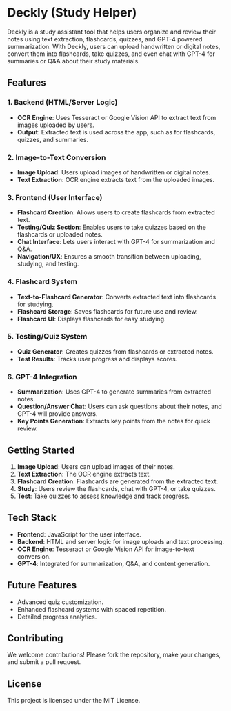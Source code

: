 # Deckly (Study Helper)

Deckly is a study assistant tool that helps users organize and review their notes using text extraction, flashcards, quizzes, and GPT-4 powered summarization. With Deckly, users can upload handwritten or digital notes, convert them into flashcards, take quizzes, and even chat with GPT-4 for summaries or Q&A about their study materials.

## Features

### 1. Backend (HTML/Server Logic)
- **OCR Engine**: Uses Tesseract or Google Vision API to extract text from images uploaded by users.
- **Output**: Extracted text is used across the app, such as for flashcards, quizzes, and summaries.

### 2. Image-to-Text Conversion
- **Image Upload**: Users upload images of handwritten or digital notes.
- **Text Extraction**: OCR engine extracts text from the uploaded images.

### 3. Frontend (User Interface)
- **Flashcard Creation**: Allows users to create flashcards from extracted text.
- **Testing/Quiz Section**: Enables users to take quizzes based on the flashcards or uploaded notes.
- **Chat Interface**: Lets users interact with GPT-4 for summarization and Q&A.
- **Navigation/UX**: Ensures a smooth transition between uploading, studying, and testing.

### 4. Flashcard System
- **Text-to-Flashcard Generator**: Converts extracted text into flashcards for studying.
- **Flashcard Storage**: Saves flashcards for future use and review.
- **Flashcard UI**: Displays flashcards for easy studying.

### 5. Testing/Quiz System
- **Quiz Generator**: Creates quizzes from flashcards or extracted notes.
- **Test Results**: Tracks user progress and displays scores.

### 6. GPT-4 Integration
- **Summarization**: Uses GPT-4 to generate summaries from extracted notes.
- **Question/Answer Chat**: Users can ask questions about their notes, and GPT-4 will provide answers.
- **Key Points Generation**: Extracts key points from the notes for quick review.

## Getting Started
1. **Image Upload**: Users can upload images of their notes.
2. **Text Extraction**: The OCR engine extracts text.
3. **Flashcard Creation**: Flashcards are generated from the extracted text.
4. **Study**: Users review the flashcards, chat with GPT-4, or take quizzes.
5. **Test**: Take quizzes to assess knowledge and track progress.

## Tech Stack
- **Frontend**: JavaScript for the user interface.
- **Backend**: HTML and server logic for image uploads and text processing.
- **OCR Engine**: Tesseract or Google Vision API for image-to-text conversion.
- **GPT-4**: Integrated for summarization, Q&A, and content generation.

## Future Features
- Advanced quiz customization.
- Enhanced flashcard systems with spaced repetition.
- Detailed progress analytics.

## Contributing
We welcome contributions! Please fork the repository, make your changes, and submit a pull request.

## License
This project is licensed under the MIT License.
